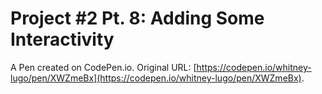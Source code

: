 # Project #2 Pt. 8: Adding Some Interactivity

A Pen created on CodePen.io. Original URL: [https://codepen.io/whitney-lugo/pen/XWZmeBx](https://codepen.io/whitney-lugo/pen/XWZmeBx).


